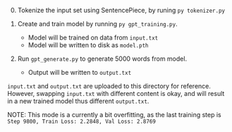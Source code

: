 0. Tokenize the input set using SentencePiece, by runing `py tokenizer.py`
1. Create and train model by running `py gpt_training.py`.
    * Model will be trained on data from `input.txt`
    * Model will be written to disk as `model.pth`

2. Run `gpt_generate.py` to generate 5000 words from model. 
    * Output will be written to `output.txt`

`input.txt` and `output.txt` are uploaded to this directory for reference. However, swapping `input.txt` with different content is okay, and will result in a new trained model thus different `output.txt`. 

NOTE: This mode is a currently a bit overfitting, as the last training step is `Step 9800, Train Loss: 2.2848, Val Loss: 2.8769`
